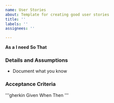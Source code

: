 ```yaml
---
name: User Stories
about: Template for creating good user stories
title: ''
labels: ''
assignees: ''

---
```


**As a**
**I need**
**So That**

### Details and Assumptions
* Document what you know

### Acceptance Criteria

'''gherkin
Given
When
Then
'''
